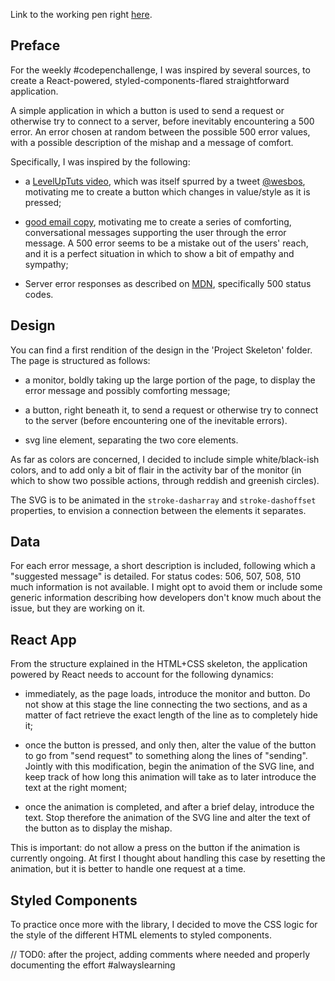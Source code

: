 Link to the working pen right [here](https://codepen.io/borntofrappe/full/zJJrEV).

## Preface

For the weekly #codepenchallenge, I was inspired by several sources, to create a React-powered, styled-components-flared straightforward application.

A simple application in which a button is used to send a request or otherwise try to connect to a server, before inevitably encountering a 500 error. An error chosen at random between the possible 500 error values, with a possible description of the mishap and a message of comfort.

Specifically, I was inspired by the following:

- a [LevelUpTuts video](https://www.youtube.com/watch?v=M24k18agaso), which was itself spurred by a tweet [@wesbos](https://twitter.com/wesbos/status/952935092774633472?lang=en), motivating me to create a button which changes in value/style as it is pressed;

- [good email copy](https://www.goodemailcopy.com/), motivating me to create a series of comforting, conversational messages supporting the user through the error message. A 500 error seems to be a mistake out of the users' reach, and it is a perfect situation in which to show a bit of empathy and sympathy;

- Server error responses as described on [MDN](https://developer.mozilla.org/en-US/docs/Web/HTTP/Status#Server_error_responses), specifically 500 status codes.


## Design

You can find a first rendition of the design in the 'Project Skeleton' folder. The page is structured as follows:

- a monitor, boldly taking up the large portion of the page, to display the error message and possibly comforting message;

- a button, right beneath it, to send a request or otherwise try to connect to the server (before encountering one of the inevitable errors).

- svg line element, separating the two core elements.

As far as colors are concerned, I decided to include simple white/black-ish colors, and to add only a bit of flair in the activity bar of the monitor (in which to show two possible actions, through reddish and greenish circles).

The SVG is to be animated in the `stroke-dasharray` and `stroke-dashoffset` properties, to envision a connection between the elements it separates.

## Data

For each error message, a short description is included, following which a "suggested message" is detailed. For status codes: 506, 507, 508, 510 much information is not available. I might opt to avoid them or include some generic information describing how developers don't know much about the issue, but they are working on it.

## React App

From the structure explained in the HTML+CSS skeleton, the application powered by React needs to account for the following dynamics:

- immediately, as the page loads, introduce the monitor and button. Do not show at this stage the line connecting the two sections, and as a matter of fact retrieve the exact length of the line as to completely hide it;

- once the button is pressed, and only then, alter the value of the button to go from "send request" to something along the lines of "sending". Jointly with this modification, begin the animation of the SVG line, and keep track of how long this animation will take as to later introduce the text at the right moment;

- once the animation is completed, and after a brief delay, introduce the text. Stop therefore the animation of the SVG line and alter the text of the button as to display the mishap.

This is important: do not allow a press on the button if the animation is currently ongoing. At first I thought about handling this case by resetting the animation, but it is better to handle one request at a time.


## Styled Components

To practice once more with the library, I decided to move the CSS logic for the style of the different HTML elements to styled components.

// TOD0: after the project, adding comments where needed and properly documenting the effort #alwayslearning